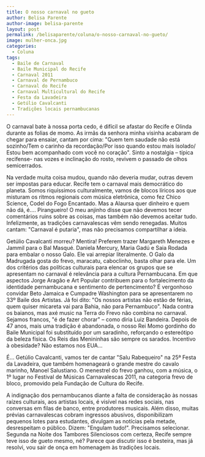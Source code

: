 ```yaml
---
title: O nosso carnaval no gueto
author: Belisa Parente
author-image: belisa-parente
layout: post
permalink: /belisaparente/coluna/o-nosso-carnaval-no-gueto/
image: mulher-onca.jpg
categories:
  - Coluna
tags:
  - Baile de Carnaval
  - Baile Municipal do Recife
  - Carnaval 2011
  - Carnaval de Pernambuco
  - Carnaval do Recife
  - Carnaval Multicultural do Recife
  - Festa da Lavadeira
  - Getúlio Cavalcanti
  - Tradições locais pernambucanas
---
```

O carnaval bate à nossa porta cedo, é difícil se afastar do Recife e Olinda durante as folias de momo. As irmãs da senhora minha visinha acabaram de chegar para ensaiar, cantam por cima: "Quem tem saudade não está sozinho/Tem o carinho da recordação/Por isso quando estou mais isolado/ Estou bem acompanhado com você no coração". Sinto a nostalgia – típica recifense- nas vozes e inclinação do rosto, revivem o passado de olhos semicerrados.

Na verdade muita coisa mudou, quando não deveria mudar, outras devem ser impostas para educar. Recife tem o carnaval mais democrático do planeta. Somos riquíssimos culturalmente, vamos de blocos líricos aos que misturam os ritmos regionais com música eletrônica, como fez Chico Science, Codel do Fogo Encantado. Mas a Alaursa quer dinheiro e quem não dá, é…. Pirangueiro! O meu anjinho disse que não devemos tecer comentários ruins sobre as coisas, mas também não devemos aceitar tudo. Infelizmente, as tradições carnavalescas vêm sendo renegadas. Muitos cantam: "Carnaval é putaria", mas não precisamos compartilhar a ideia.

Getúlio Cavalcanti morreu? Mentira! Preferem trazer Margareth Menezes e Jammil para o Bal Masqué. Daniela Mercury, Maria Gadú e Saia Rodada para embalar o nosso Galo. Ele vai arrepiar literalmente. O Galo da Madrugada gosta do frevo, maracatu, caboclinho, basta olhar para ele. Um dos critérios das políticas culturais para elencar os grupos que se apresentam no carnaval é relevância para a cultura Pernambucana. Em que aspectos Jorge Aragão e Art Popular contribuem para o fortalecimento da identidade pernambucana e sentimento de pertencimento? É vergonhoso convidar Beto Jamaica e Cumpadre Washington para se apresentarem no 33º Baile dos Artistas. Já foi dito: "Os nossos artistas não estão de férias, quem quiser micareta vai para Bahia, não para Pernambuco". Nada contra os baianos, mas axé music na Terra do Frevo não combina no carnaval. Sejamos francos, "é de fazer chorar" – como diria Luiz Bandeira. Depois de 47 anos, mais uma tradição é abandonada, o nosso Rei Momo gordinho do Baile Municipal foi substituído por um saradinho, reforçando o estereótipo da beleza física. Os Reis das Menininhas são sempre os sarados. Incentivo à obesidade? Não estamos nos EUA…

É… Getúlio Cavalcanti, vamos ter de cantar "Salu Rabequeiro" na 25ª Festa da Lavadeira, que também homenageará o grande mestre do cavalo marinho, Manoel Salustiano. O menestrel do frevo ganhou, com a música, o 1º lugar no Festival de Músicas Carnavalescas 2011, na categoria frevo de bloco, promovido pela Fundação de Cultura do Recife.

A indignação dos pernambucanos diante a falta de consideração às nossas raízes culturais, aos artistas locais, é visível nas redes sociais, nas conversas em filas de banco, entre produtores musicais. Além disso, muitas prévias carnavalescas cobram ingressos abusivos, disponibilizam pequenos lotes para estudantes, divulgam as notícias pela metade, desrespeitam o público. Dizem: "Engulam tudo!". Precisamos selecionar. Segunda na Noite dos Tambores Silenciosos com certeza, Recife sempre teve isso de gueto mesmo, né? Parece que discutir isso é besteira, mas já resolvi, vou sair de onça em homenagem às tradições locais.